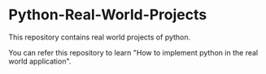 # Python-Real-World-Projects
This repository contains real world projects of python.

You can refer this repository to learn "How to implement python in the real world application".
